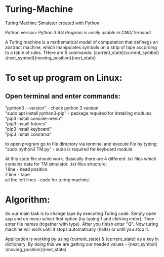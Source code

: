 # Turing-Machine
<u>Turing Machine Simulator created with Python</u>

Python version: Python 3.6.8
<i>Program is easily usable in CMD/Terminal.</i>

A Turing machine is a mathematical model of computation that definegs an abstract machine, which manipulates symbols on a strip of tape according to a table of rules.
THere are 5 commands: {current_state}{current_symbol}{next_symbol}{moving_position}{next_state}

# To set up program on Linux:
## Open terminal and enter commands:
  "python3 --version" - check python 3 version<br/>
  "sudo apt install python3-pip" - package required for installing modules<br/>
  "pip3 install console-menu"<br/>
  "pip3 install futures"<br/>
  "pip3 install keyboard"<br/>
  "pip3 install colorama"<br/>
  
  to open program go to file directory via terminal and execute file by typing:
    "sudo python3 TM.py" - sudo is required for keyboard module

  At this state file should work.
  Basically there are 4 different .txt files which contains data for TM simulator.
  .txt files structure:<br/>
    1 line - head position<br/>
    2 line - tape<br/>
    all the left lines - code for turing machine.

# Algorithm:
So our main task is to change tape by executing Turing code.
Simply open app and on menu select first option (by typing 1 and clicking enter).
Then enter file names (together with type). After you finish enter "Q".
Now turing machine will work until it stops automatically (halts) or until you stop it.

Application is working by using {current_state} & {current_state} as a key in dictionary.
By doing this we are getting our needed values - {next_symbol}{moving_position}{next_state}
